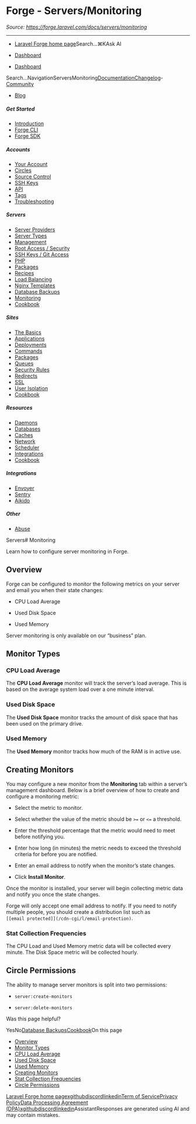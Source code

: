 # Forge - Servers/Monitoring

*Source: https://forge.laravel.com/docs/servers/monitoring*

---

- [Laravel Forge home page](https://forge.laravel.com)Search...⌘KAsk AI

- [Dashboard](https://forge.laravel.com)
- [Dashboard](https://forge.laravel.com)

Search...NavigationServersMonitoring[Documentation](/docs/introduction)[Changelog](/docs/changelog/changelog)- [Community](https://discord.com/invite/laravel)
- [Blog](https://blog.laravel.com/forge)
##### Get Started

- [Introduction](/docs/introduction)
- [Forge CLI](/docs/cli)
- [Forge SDK](/docs/sdk)

##### Accounts

- [Your Account](/docs/accounts/your-account)
- [Circles](/docs/accounts/circles)
- [Source Control](/docs/accounts/source-control)
- [SSH Keys](/docs/accounts/ssh)
- [API](/docs/accounts/api)
- [Tags](/docs/accounts/tags)
- [Troubleshooting](/docs/accounts/cookbook)

##### Servers

- [Server Providers](/docs/servers/providers)
- [Server Types](/docs/servers/types)
- [Management](/docs/servers/management)
- [Root Access / Security](/docs/servers/provisioning-process)
- [SSH Keys / Git Access](/docs/servers/ssh)
- [PHP](/docs/servers/php)
- [Packages](/docs/servers/packages)
- [Recipes](/docs/servers/recipes)
- [Load Balancing](/docs/servers/load-balancing)
- [Nginx Templates](/docs/servers/nginx-templates)
- [Database Backups](/docs/servers/backups)
- [Monitoring](/docs/servers/monitoring)
- [Cookbook](/docs/servers/cookbook)

##### Sites

- [The Basics](/docs/sites/the-basics)
- [Applications](/docs/sites/applications)
- [Deployments](/docs/sites/deployments)
- [Commands](/docs/sites/commands)
- [Packages](/docs/sites/packages)
- [Queues](/docs/sites/queues)
- [Security Rules](/docs/sites/security-rules)
- [Redirects](/docs/sites/redirects)
- [SSL](/docs/sites/ssl)
- [User Isolation](/docs/sites/user-isolation)
- [Cookbook](/docs/sites/cookbook)

##### Resources

- [Daemons](/docs/resources/daemons)
- [Databases](/docs/resources/databases)
- [Caches](/docs/resources/caches)
- [Network](/docs/resources/network)
- [Scheduler](/docs/resources/scheduler)
- [Integrations](/docs/resources/integrations)
- [Cookbook](/docs/resources/cookbook)

##### Integrations

- [Envoyer](/docs/integrations/envoyer)
- [Sentry](/docs/integrations/sentry)
- [Aikido](/docs/integrations/aikido)

##### Other

- [Abuse](/docs/abuse)

Servers# Monitoring

Learn how to configure server monitoring in Forge.

## [​](#overview)Overview

Forge can be configured to monitor the following metrics on your server and email you when their state changes:

- CPU Load Average

- Used Disk Space

- Used Memory

Server monitoring is only available on our “business” plan.

## [​](#monitor-types)Monitor Types

### [​](#cpu-load-average)CPU Load Average

The **CPU Load Average** monitor will track the server’s load average. This is based on the average system load over a one minute interval.

### [​](#used-disk-space)Used Disk Space

The **Used Disk Space** monitor tracks the amount of disk space that has been used on the primary drive.

### [​](#used-memory)Used Memory

The **Used Memory** monitor tracks how much of the RAM is in active use.

## [​](#creating-monitors)Creating Monitors

You may configure a new monitor from the **Monitoring** tab within a server’s management dashboard. Below is a brief overview of how to create and configure a monitoring metric:

- Select the metric to monitor.

- Select whether the value of the metric should be `>=` or `<=` a threshold.

- Enter the threshold percentage that the metric would need to meet before notifying you.

- Enter how long (in minutes) the metric needs to exceed the threshold criteria for before you are notified.

- Enter an email address to notify when the monitor’s state changes.

- Click **Install Monitor**.

Once the monitor is installed, your server will begin collecting metric data and notify you once the state changes.

Forge will only accept one email address to notify. If you need to notify multiple people, you should create a distribution list such as `[[email protected]](/cdn-cgi/l/email-protection)`.

### [​](#stat-collection-frequencies)Stat Collection Frequencies

The CPU Load and Used Memory metric data will be collected every minute. The Disk Space metric will be collected hourly.

## [​](#circle-permissions)Circle Permissions

The ability to manage server monitors is split into two permissions:

- `server:create-monitors`

- `server:delete-monitors`

Was this page helpful?

YesNo[Database Backups](/docs/servers/backups)[Cookbook](/docs/servers/cookbook)On this page
- [Overview](#overview)
- [Monitor Types](#monitor-types)
- [CPU Load Average](#cpu-load-average)
- [Used Disk Space](#used-disk-space)
- [Used Memory](#used-memory)
- [Creating Monitors](#creating-monitors)
- [Stat Collection Frequencies](#stat-collection-frequencies)
- [Circle Permissions](#circle-permissions)

[Laravel Forge home page](https://forge.laravel.com)[x](https://x.com/laravelphp)[github](https://github.com/laravel)[discord](https://discord.com/invite/laravel)[linkedin](https://linkedin.com/company/laravel)[Term of Service](https://forge.laravel.com/terms-of-service)[Privacy Policy](https://forge.laravel.com/privacy-policy)[Data Processing Agreement (DPA)](https://forge.laravel.com/data-processing-agreement)[x](https://x.com/laravelphp)[github](https://github.com/laravel)[discord](https://discord.com/invite/laravel)[linkedin](https://linkedin.com/company/laravel)AssistantResponses are generated using AI and may contain mistakes.